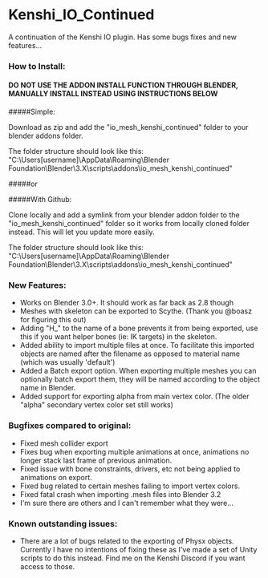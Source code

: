 # Kenshi_IO_Continued
A continuation of the Kenshi IO plugin. Has some bugs fixes and new features...

### How to Install:

#### DO NOT USE THE ADDON INSTALL FUNCTION THROUGH BLENDER, MANUALLY INSTALL INSTEAD USING INSTRUCTIONS BELOW

#####Simple:

Download as zip and add the "io_mesh_kenshi_continued" folder to your blender addons folder.

The folder structure should look like this: "C:\Users[username]\AppData\Roaming\Blender Foundation\Blender\3.X\scripts\addons\io_mesh_kenshi_continued"

#####or

#####With Github:

Clone locally and add a symlink from your blender addon folder to the "io_mesh_kenshi_continued" folder so it works from locally cloned folder instead. This will let you update more easily.


The folder structure should look like this: "C:\Users[username]\AppData\Roaming\Blender Foundation\Blender\3.X\scripts\addons\io_mesh_kenshi_continued"


### New Features:
+ Works on Blender 3.0+. It should work as far back as 2.8 though
+ Meshes with skeleton can be exported to Scythe. (Thank you @boasz for figuring this out)
+ Adding "H_" to the name of a bone prevents it from being exported, use this if you want helper bones (ie: IK targets) in the skeleton.
+ Added ability to import multiple files at once. To facilitate this imported objects are named after the filename as opposed to material name (which was usually 'default')
+ Added a Batch export option. When exporting multiple meshes you can optionally batch export them, they will be named according to the object name in Blender.
+ Added support for exporting alpha from main vertex color. (The older "alpha" secondary vertex color set still works)

### Bugfixes compared to original:
+ Fixed mesh collider export
+ Fixes bug when exporting multiple animations at once, animations no longer stack last frame of previous animation.
+ Fixed issue with bone constraints, drivers, etc not being applied to animations on export.
+ Fixed bug related to certain meshes failing to import vertex colors.
+ Fixed fatal crash when importing .mesh files into Blender 3.2
+ I'm sure there are others and I can't remember what they were...

### Known outstanding issues:
+ There are a lot of bugs related to the exporting of Physx objects. Currently I have no intentions of fixing these as I've made a set of Unity scripts to do this instead. Find me on the Kenshi Discord if you want access to those.
